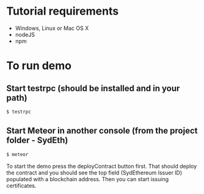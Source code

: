 # Tutorial requirements
* Windows, Linux or Mac OS X
* nodeJS
* npm


# To run demo
## Start testrpc (should be installed and in your path)
```Bash
$ testrpc
```
## Start Meteor in another console (from the project folder - SydEth)
```Bash
$ meteor
```

To start the demo press the deployContract button first. That should deploy the contract and you should see the top field (SydEthereum Issuer ID) populated with a blockchain address. Then you can start issuing certificates.
